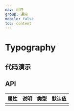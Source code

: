```yaml
---
nav: 组件
group: 通用
mobile: false
toc: content
---
```


# Typography

## 代码演示

## API

| 属性 | 说明 | 类型 | 默认值 |
| --- | --- | --- | --- |
|  |  |  |  |

